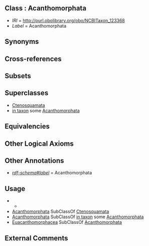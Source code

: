 
## Class : Acanthomorphata

 * *IRI* = http://purl.obolibrary.org/obo/NCBITaxon_123368
 * *Label* = Acanthomorphata

## Synonyms


## Cross-references


## Subsets


## Superclasses

 * [Ctenosquamata](../../NCBITaxon/67/NCBITaxon_123367.md)
 * [in taxon](../../RO/62/RO_0002162.md) some [Acanthomorphata](../../NCBITaxon/68/NCBITaxon_123368.md)

## Equivalencies


## Other Logical Axioms


## Other Annotations

 * *[rdf-schema#label](../../el/rdf-schema#label.md)* = Acanthomorphata

## Usage

 * -
 * [Acanthomorphata](../../NCBITaxon/68/NCBITaxon_123368.md) SubClassOf [Ctenosquamata](../../NCBITaxon/67/NCBITaxon_123367.md)
 * [Acanthomorphata](../../NCBITaxon/68/NCBITaxon_123368.md) SubClassOf [in taxon](../../RO/62/RO_0002162.md) some [Acanthomorphata](../../NCBITaxon/68/NCBITaxon_123368.md)
 * [Euacanthomorphacea](../../NCBITaxon/69/NCBITaxon_123369.md) SubClassOf [Acanthomorphata](../../NCBITaxon/68/NCBITaxon_123368.md)

## External Comments

